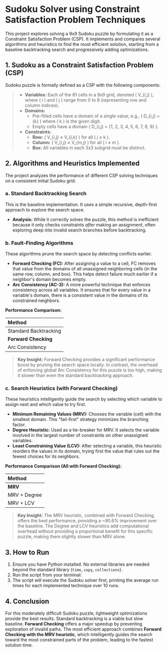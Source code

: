 # Sudoku Solver using Constraint Satisfaction Problem Techniques

This project explores solving a 9x9 Sudoku puzzle by formulating it as a Constraint Satisfaction Problem (CSP). It implements and compares several algorithms and heuristics to find the most efficient solution, starting from a baseline backtracking search and progressively adding optimizations.

## 1. Sudoku as a Constraint Satisfaction Problem (CSP)

Sudoku puzzle is formally defined as a CSP with the following components:

> *   **Variables:** Each of the 81 cells in a 9x9 grid, denoted \( V_{i,j} \), where \( i \) and \( j \) range from 0 to 8 (representing row and column indices).
> *   **Domains:**
>     *   Pre-filled cells have a domain of a single value, e.g., \( D_{i,j} = \{k\} \) where \( k \) is the given digit.
>     *   Empty cells have a domain \( D_{i,j} = \{1, 2, 3, 4, 5, 6, 7, 8, 9\} \).
> *   **Constraints:**
>     *   **Row:** \( V_{i,j} ≠ V_{i,k} \) for all \( j ≠ k \).
>     *   **Column:** \( V_{i,j} ≠ V_{m,j} \) for all \( i ≠ m \).
>     *   **Box:** All variables in each 3x3 subgrid must be distinct.

## 2. Algorithms and Heuristics Implemented

The project analyzes the performance of different CSP solving techniques on a consistent initial Sudoku grid.

### a. Standard Backtracking Search

This is the baseline implementation. It uses a simple recursive, depth-first approach to explore the search space.

*   **Analysis:** While it correctly solves the puzzle, this method is inefficient because it only checks constraints *after* making an assignment, often exploring deep into invalid search branches before backtracking.

### b. Fault-Finding Algorithms

These algorithms prune the search space by detecting conflicts earlier.

*   **Forward Checking (FC):** After assigning a value to a cell, FC removes that value from the domains of all unassigned neighboring cells (in the same row, column, and box). This helps detect failure much earlier if a neighbor's domain becomes empty.
*   **Arc Consistency (AC-3):** A more powerful technique that enforces consistency across all variables. It ensures that for every value in a variable's domain, there is a consistent value in the domains of its constrained neighbors.

**Performance Comparison:**

| Method |
| :--- |
| Standard Backtracking |
| **Forward Checking** |
| Arc Consistency |

> **Key Insight:** Forward Checking provides a significant performance boost by pruning the search space locally. In contrast, the overhead of enforcing global Arc Consistency for this puzzle is too high, making it slower than even the standard backtracking approach.

### c. Search Heuristics (with Forward Checking)

These heuristics intelligently guide the search by selecting which variable to assign next and which value to try first.

*   **Minimum Remaining Values (MRV):** Chooses the variable (cell) with the smallest domain. This "fail-first" strategy minimizes the branching factor.
*   **Degree Heuristic:** Used as a tie-breaker for MRV. It selects the variable involved in the largest number of constraints on other unassigned variables.
*   **Least Constraining Value (LCV):** After selecting a variable, this heuristic reorders the values in its domain, trying first the value that rules out the fewest choices for its neighbors.

**Performance Comparison (All with Forward Checking):**

| Method |
| :--- |
| **MRV** |
| MRV + Degree |
| MRV + LCV |

> **Key Insight:** The MRV heuristic, combined with Forward Checking, offers the best performance, providing a ~90.6% improvement over the baseline. The Degree and LCV heuristics add computational overhead without providing a proportional benefit for this specific puzzle, making them slightly slower than MRV alone.

## 3. How to Run

1.  Ensure you have Python installed. No external libraries are needed beyond the standard library (`time`, `copy`, `collections`).
2.  Run the script from your terminal:    
3.  The script will execute the Sudoku solver first, printing the average run times for each implemented technique over 10 runs.

## 4. Conclusion

For this moderately difficult Sudoku puzzle, lightweight optimizations provide the best results. Standard backtracking is a viable but slow baseline. **Forward Checking** offers a major speedup by preventing exploration of invalid paths. The most efficient approach combines **Forward Checking with the MRV heuristic**, which intelligently guides the search toward the most constrained parts of the problem, leading to the fastest solution time.
